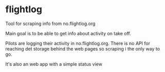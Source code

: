 # flightlog
Tool for scraping info from no.flightlog.org  

Main goal is to be able to get info about activity on take off.

Pilots are logging their activity in no.flightlog.org. There is no API for 
reaching det storage behind the web pages so scraping i the only  way to go.

It's also an web app with a simple status view

